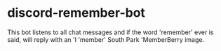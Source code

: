 # discord-remember-bot

This bot listens to all chat messages and if the word 'remember' ever is said, will reply with an 'I 'member' South Park 'MemberBerry image.
